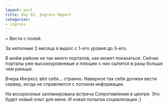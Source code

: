 ```yaml
---
layout: post
title: Day 55, Ingress Report
categories:
- ingress
---
```

= Вести с полей.

За неполные 2 месяца я вырос с 1-ого уровня до 3-его. 

В моём районе не так много порталов, как может показаться. Сейчас порталы уже высокоуровневые и плюшек с них сыпится в разы больше чем раньше.

Вчера Ингресс вёл себя... странно. Наверное так себя должен вести сервер, когда не справляется с потоком информации.

На воскресенье запланирована встреча Сопротивления в центре. Это будет новый опыт для меня. И новая попытка социализации ;)
